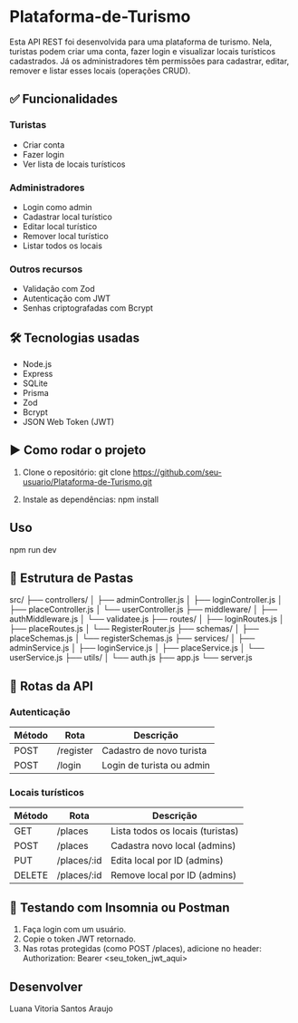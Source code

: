 # Plataforma-de-Turismo
Esta API REST foi desenvolvida para uma plataforma de turismo. Nela, turistas podem criar uma conta, fazer login e visualizar locais turísticos cadastrados. Já os administradores têm permissões para cadastrar, editar, remover e listar esses locais (operações CRUD).

## ✅ Funcionalidades

### Turistas
- Criar conta
- Fazer login
- Ver lista de locais turísticos

### Administradores
- Login como admin
- Cadastrar local turístico
- Editar local turístico
- Remover local turístico
- Listar todos os locais

### Outros recursos
- Validação com Zod
- Autenticação com JWT
- Senhas criptografadas com Bcrypt

## 🛠️ Tecnologias usadas

- Node.js
- Express
- SQLite
- Prisma
- Zod
- Bcrypt
- JSON Web Token (JWT)

## ▶️ Como rodar o projeto

1. Clone o repositório:
git clone https://github.com/seu-usuario/Plataforma-de-Turismo.git

2. Instale as dependências:
npm install

## Uso
npm run dev

## 📁 Estrutura de Pastas
src/
├── controllers/
│ ├── adminController.js
│ ├── loginController.js
│ ├── placeController.js
│ └── userController.js
├── middleware/
│ ├── authMiddleware.js
│ └── validatee.js
├── routes/
│ ├── loginRoutes.js
│ ├── placeRoutes.js
│ └── RegisterRouter.js
├── schemas/
│ ├── placeSchemas.js
│ └── registerSchemas.js
├── services/
│ ├── adminService.js
│ ├── loginService.js
│ ├── placeService.js
│ └── userService.js
├── utils/
│ └── auth.js
├── app.js
└── server.js


## 🔁 Rotas da API

### Autenticação
| Método | Rota       | Descrição                   |
|--------|------------|-----------------------------|
| POST   | /register  | Cadastro de novo turista     |
| POST   | /login     | Login de turista ou admin    |

### Locais turísticos
| Método | Rota         | Descrição                      |
|--------|--------------|--------------------------------|
| GET    | /places      | Lista todos os locais (turistas) |
| POST   | /places      | Cadastra novo local (admins)     |
| PUT    | /places/:id  | Edita local por ID (admins)      |
| DELETE | /places/:id  | Remove local por ID (admins)     |

## 🧪 Testando com Insomnia ou Postman

1. Faça login com um usuário.
2. Copie o token JWT retornado.
3. Nas rotas protegidas (como POST /places), adicione no header:
Authorization: Bearer <seu_token_jwt_aqui>

## Desenvolver
Luana Vitoria Santos Araujo